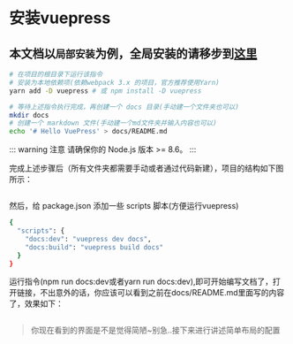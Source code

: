 # 安装vuepress

## 本文档以`局部安装`为例，全局安装的请移步到[这里](https://www.vuepress.cn/guide/getting-started.html#%E5%85%A8%E5%B1%80%E5%AE%89%E8%A3%85)

``` bash
# 在项目的根目录下运行该指令
# 安装为本地依赖项(依赖webpack 3.x 的项目，官方推荐使用Yarn)
yarn add -D vuepress # 或 npm install -D vuepress

# 等待上述指令执行完成，再创建一个 docs 目录(手动建一个文件夹也可以)
mkdir docs
# 创建一个 markdown 文件(手动建一个md文件夹并输入内容也可以)
echo '# Hello VuePress' > docs/README.md

```
::: warning 注意
 请确保你的 Node.js 版本 >= 8.6。
:::

完成上述步骤后（所有文件夹都需要手动或者通过代码新建），项目的结构如下图所示：

<img :src="$withBase('/assets/img/start/first-directory.jpg')"/>

然后，给 package.json 添加一些 scripts 脚本(方便运行vuepress)
``` bash
{
  "scripts": {
    "docs:dev": "vuepress dev docs",
    "docs:build": "vuepress build docs"
  }
}
```
运行指令(npm run docs:dev或者yarn run docs:dev),即可开始编写文档了，打开链接，不出意外的话，你应该可以看到之前在docs/README.md里面写的内容了，效果如下：

<img :src="$withBase('/assets/img/start/first-effect.jpg')"/>

> 你现在看到的界面是不是觉得简陋~别急..接下来进行讲述简单布局的配置
